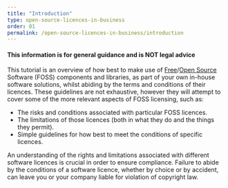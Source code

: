```yaml
---
title: "Introduction"
type: open-source-licences-in-business
order: 01
permalink: /open-source-licences-in-business/introduction
---
```

#### This information is for general guidance and is NOT legal advice

This tutorial is an overview of how best to make use of [Free](https://www.fsf.org/)/[Open Source](https://www.opensource.org) Software (FOSS) components and libraries, as part of your own in-house software solutions, whilst abiding by the terms and conditions of their licences. These guidelines are not exhaustive, however they will attempt to cover some of the more relevant aspects of FOSS licensing, such as:

* The risks and conditions associated with particular FOSS licences.
* The limitations of those licences (both in what they do and the things they permit).
* Simple guidelines for how best to meet the conditions of specific licences.

An understanding of the rights and limitations associated with different software licences is crucial in order to ensure compliance. Failure to abide by the conditions of a software licence, whether by choice or by accident, can leave you or your company liable for violation of copyright law.
